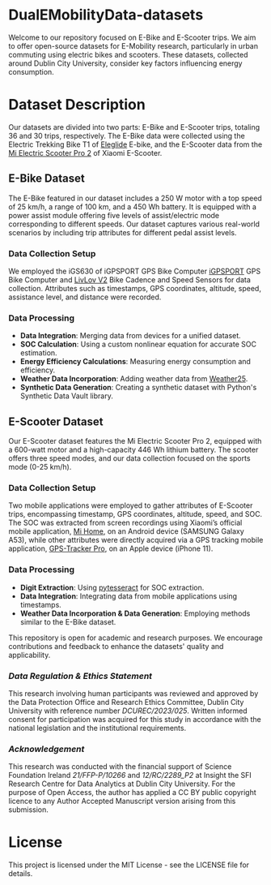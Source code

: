 # DualEMobilityData-datasets
Welcome to our repository focused on E-Bike and E-Scooter trips. We aim to offer open-source datasets for E-Mobility research, particularly in urban commuting using electric bikes and scooters. These datasets, collected around Dublin City University, consider key factors influencing energy consumption.

# Dataset Description
Our datasets are divided into two parts: E-Bike and E-Scooter trips, totaling 36 and 30 trips, respectively. The E-Bike data were collected using the Electric Trekking Bike T1 of [Eleglide](https://eleglide.com/products/removable-battery-100km-range-electric-trekking-touring-bike-t1) E-bike, and the E-Scooter data from the [Mi Electric Scooter Pro 2](https://www.xiaomi.ie/mi-electric-scooter-pro-2/) of Xiaomi E-Scooter.

## E-Bike Dataset
The E-Bike featured in our dataset includes a 250 W motor with a top speed of 25 km/h, a range of 100 km, and a 450 Wh battery. It is equipped with a power assist module offering five levels of assist/electric mode corresponding to different speeds. Our dataset captures various real-world scenarios by including trip attributes for different pedal assist levels.

### Data Collection Setup
We employed the iGS630 of iGPSPORT GPS Bike Computer [iGPSPORT](https://www.igpsport.com/igs630-highlights) GPS Bike Computer and [LivLov V2](https://www.amazon.co.uk/LIVLOV-V2-Cadence-Speed-Sensor/dp/B08XNHDN6F?ref_=ast_sto_dp) Bike Cadence and Speed Sensors for data collection. Attributes such as timestamps, GPS coordinates, altitude, speed, assistance level, and distance were recorded.

### Data Processing

- **Data Integration**: Merging data from devices for a unified dataset.
- **SOC Calculation**: Using a custom nonlinear equation for accurate SOC estimation.
- **Energy Efficiency Calculations**: Measuring energy consumption and efficiency.
- **Weather Data Incorporation**: Adding weather data from [Weather25](https://www.weather25.com/europe/ireland/leinster/dublin).
- **Synthetic Data Generation**: Creating a synthetic dataset with Python's Synthetic Data Vault library.


## E-Scooter Dataset
Our E-Scooter dataset features the Mi Electric Scooter Pro 2, equipped with a 600-watt motor and a high-capacity 446 Wh lithium battery. The scooter offers three speed modes, and our data collection focused on the sports mode (0-25 km/h).

### Data Collection Setup
Two mobile applications were employed to gather attributes of E-Scooter trips, encompassing timestamp, GPS coordinates, altitude, speed, and SOC. The SOC was extracted from screen recordings using Xiaomi’s official mobile application, [Mi Home](https://play.google.com/store/apps/details?id=com.xiaomi.smarthome&hl=en_US&pli=1), on an Android device (SAMSUNG Galaxy A53), while other attributes were directly acquired via a GPS tracking mobile application, [GPS-Tracker Pro](https://apps.apple.com/us/app/gps-tracker-pro/id984920064), on an Apple device (iPhone 11).

### Data Processing

- **Digit Extraction**: Using [pytesseract](https://pypi.org/project/pytesseract/) for SOC extraction.
- **Data Integration**: Integrating data from mobile applications using timestamps.
- **Weather Data Incorporation & Data Generation**: Employing methods similar to the E-Bike dataset.

  

This repository is open for academic and research purposes. We encourage contributions and feedback to enhance the datasets' quality and applicability. 

### _Data Regulation & Ethics Statement_

This research involving human participants was reviewed and approved by the Data Protection Office and Research Ethics Committee, Dublin City University with reference number _DCUREC/2023/025_. Written informed consent for participation was acquired for this study in accordance with the national legislation and the institutional requirements.
    
### _Acknowledgement_

This research was conducted with the financial support of Science Foundation Ireland _21/FFP-P/10266_ and _12/RC/2289\_P2_ at Insight the SFI Research Centre for Data Analytics at Dublin City University. For the purpose of Open Access, the author has applied a CC BY public copyright licence to any Author Accepted Manuscript version arising from this submission.


# License
This project is licensed under the MIT License - see the LICENSE file for details.
